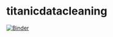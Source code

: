 # titanicdatacleaning
[![Binder](https://mybinder.org/badge_logo.svg)](https://mybinder.org/v2/gh/TheNewExperience/Projekt3SIWB/main?filepath=Projekt3.ipynb)
